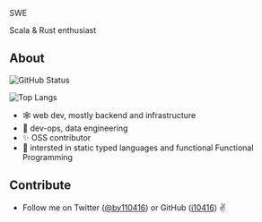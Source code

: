 
SWE

Scala & Rust enthusiast

## About

![GitHub Status](https://github-readme-stats.vercel.app/api?username=i10416&count_private=true&show_icons=true&theme=dracula)


![Top Langs](https://github-readme-stats.vercel.app/api/top-langs/?username=i10416&count_private=true&hide=jupyter%20notebook,html,javascript&layout=compact&theme=dracula)

- 🕸 web dev, mostly backend and infrastructure
- 🤖 dev-ops, data engineering
- ✨ OSS contributor
- 👀 intersted in static typed languages and functional Functional Programming


## Contribute
- Follow me on Twitter ([@by110416](https://twitter.com/by110416)) or GitHub ([i10416](https://github.com/i10416)) ✌️
